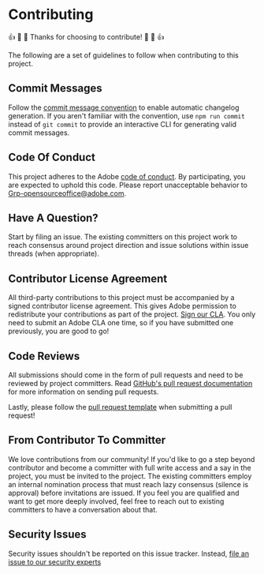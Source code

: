 # Contributing

:+1: :tada: :sparkling_heart: Thanks for choosing to contribute!
:sparkling_heart: :tada: :+1:

The following are a set of guidelines to follow when contributing to this
project.

## Commit Messages

Follow the [commit message convention](https://conventionalcommits.org/) to
enable automatic changelog generation. If you aren't familiar with the
convention, use `npm run commit` instead of `git commit` to provide an
interactive CLI for generating valid commit messages.

## Code Of Conduct

This project adheres to the Adobe [code of conduct](CODE_OF_CONDUCT.md). By
participating, you are expected to uphold this code. Please report unacceptable
behavior to
[Grp-opensourceoffice@adobe.com](mailto:Grp-opensourceoffice@adobe.com).

## Have A Question?

Start by filing an issue. The existing committers on this project work to reach
consensus around project direction and issue solutions within issue threads
(when appropriate).

## Contributor License Agreement

All third-party contributions to this project must be accompanied by a signed
contributor license agreement. This gives Adobe permission to redistribute your
contributions as part of the project.
[Sign our CLA](http://opensource.adobe.com/cla.html). You only need to submit an
Adobe CLA one time, so if you have submitted one previously, you are good to go!

## Code Reviews

All submissions should come in the form of pull requests and need to be reviewed
by project committers. Read
[GitHub's pull request documentation](https://help.github.com/articles/about-pull-requests/)
for more information on sending pull requests.

Lastly, please follow the [pull request template](PULL_REQUEST_TEMPLATE.md) when
submitting a pull request!

## From Contributor To Committer

We love contributions from our community! If you'd like to go a step beyond
contributor and become a committer with full write access and a say in the
project, you must be invited to the project. The existing committers employ an
internal nomination process that must reach lazy consensus (silence is approval)
before invitations are issued. If you feel you are qualified and want to get
more deeply involved, feel free to reach out to existing committers to have a
conversation about that.

## Security Issues

Security issues shouldn't be reported on this issue tracker. Instead,
[file an issue to our security experts](https://helpx.adobe.com/security/alertus.html)

